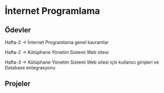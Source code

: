 # İnternet Programlama

## Ödevler

Hafta-2 -> İnternet Programlama genel kavramlar

Hafta-2 -> Kütüphane Yönetim Sistemi Web sitesi

Hafta-3 -> Kütüphane Yönetim Sistemi Web sitesi için kullanıcı girişleri ve Database entegrasyonu

## Projeler
